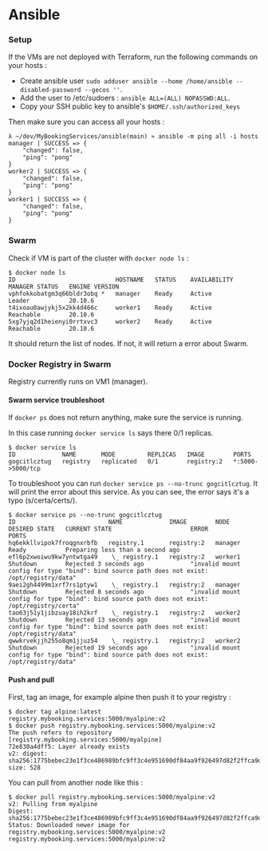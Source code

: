# Ansible

### Setup

If the VMs are not deployed with Terraform, run the following commands on your hosts :
- Create ansible user `sudo adduser ansible --home /home/ansible --disabled-password --gecos ''`.
- Add the user to /etc/sudoers : `ansible ALL=(ALL) NOPASSWD:ALL`.
- Copy your SSH public key to ansible's `$HOME/.ssh/authorized_keys`

Then make sure you can access all your hosts :
```
λ ~/dev/MyBookingServices/ansible(main) » ansible -m ping all -i hosts
manager | SUCCESS => {
    "changed": false,
    "ping": "pong"
}
worker2 | SUCCESS => {
    "changed": false,
    "ping": "pong"
}
worker1 | SUCCESS => {
    "changed": false,
    "ping": "pong"
}
```


### Swarm

Check if VM is part of the cluster with `docker node ls` :
```
$ docker node ls
ID                            HOSTNAME   STATUS    AVAILABILITY   MANAGER STATUS   ENGINE VERSION
vphfokkobatgm3q66bldr3obq *   manager    Ready     Active         Leader           20.10.6
t4ixoau0awjykj5x2kk4d466c     worker1    Ready     Active         Reachable        20.10.6
5xg7yjq2d1heienyi0rrtxvc3     worker2    Ready     Active         Reachable        20.10.6
```

It should return the list of nodes. If not, it will return a error about Swarm.

### Docker Registry in Swarm

Registry currently runs on VM1 (manager).

#### Swarm service troubleshoot

If `docker ps` does not return anything, make sure the service is running.

In this case running `docker service ls` says there 0/1 replicas.
```
$ docker service ls
ID             NAME       MODE         REPLICAS   IMAGE        PORTS
gogcitlcztug   registry   replicated   0/1        registry:2   *:5000->5000/tcp
```

To troubleshoot you can run `docker service ps --no-trunc gogcitlcztug`. It will print the error about this service. As you can see, the error says it's a typo (s/certa/certs/).

```
$ docker service ps --no-trunc gogcitlcztug
ID                          NAME             IMAGE        NODE      DESIRED STATE   CURRENT STATE                      ERROR                                                                                          PORTS
hq6ekkllvipok7froqgnxrbfb   registry.1       registry:2   manager   Ready           Preparing less than a second ago
efl6p2xwoiwu9kw7yntwtga49    \_ registry.1   registry:2   worker1   Shutdown        Rejected 3 seconds ago             "invalid mount config for type "bind": bind source path does not exist: /opt/registry/data"
9aei2gh4499m1xrf7rs1ptyw1    \_ registry.1   registry:2   manager   Shutdown        Rejected 8 seconds ago             "invalid mount config for type "bind": bind source path does not exist: /opt/registry/certa"
tao63j51y1jibzuay18ih2krf    \_ registry.1   registry:2   worker2   Shutdown        Rejected 13 seconds ago            "invalid mount config for type "bind": bind source path does not exist: /opt/registry/data"
qwwkrvekjjh255o8qm1jjuz54    \_ registry.1   registry:2   worker2   Shutdown        Rejected 19 seconds ago            "invalid mount config for type "bind": bind source path does not exist: /opt/registry/data"
```

#### Push and pull

First, tag an image, for example alpine then push it to your registry :
```
$ docker tag alpine:latest registry.mybooking.services:5000/myalpine:v2
$ docker push registry.mybooking.services:5000/myalpine:v2
The push refers to repository [registry.mybooking.services:5000/myalpine]
72e830a4dff5: Layer already exists
v2: digest: sha256:1775bebec23e1f3ce486989bfc9ff3c4e951690df84aa9f926497d82f2ffca9d size: 528
```

You can pull from another node like this :
```
$ docker pull registry.mybooking.services:5000/myalpine:v2
v2: Pulling from myalpine
Digest: sha256:1775bebec23e1f3ce486989bfc9ff3c4e951690df84aa9f926497d82f2ffca9d
Status: Downloaded newer image for registry.mybooking.services:5000/myalpine:v2
registry.mybooking.services:5000/myalpine:v2
```

